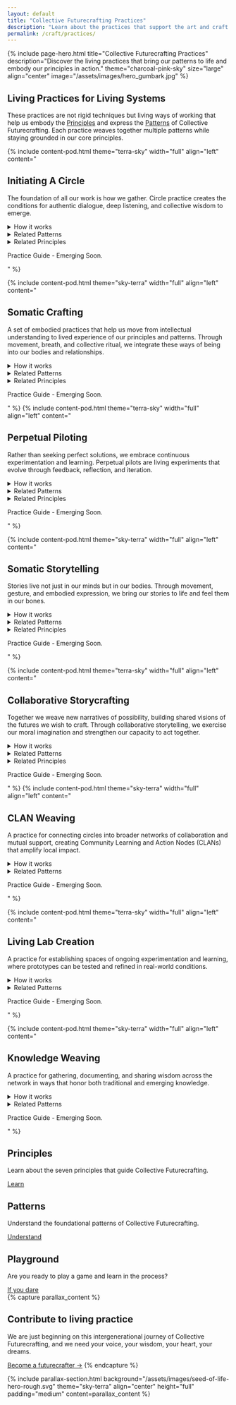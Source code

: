 ```yaml
---
layout: default
title: "Collective Futurecrafting Practices"
description: "Learn about the practices that support the art and craft of collective futurecrafting."
permalink: /craft/practices/
---
```


{% include page-hero.html
  title="Collective Futurecrafting Practices"
  description="Discover the living practices that bring our patterns to life and embody our principles in action."
  theme="charcoal-pink-sky"
  size="large"
  align="center"
  image="/assets/images/hero_gumbark.jpg"
%}

<div class="container">
  <div class="section-heading">
    <h2>Living Practices for Living Systems</h2>
    <p>These practices are not rigid techniques but living ways of working that help us embody the <a href="/craft/principles">Principles</a> and express the <a href="/craft/patterns">Patterns</a> of Collective Futurecrafting. Each practice weaves together multiple patterns while staying grounded in our core principles.</p>
  </div>
</div>

<div class="content-pod-container">
  {% include content-pod.html
    theme="terra-sky"
    width="full"
    align="left"
    content="
    <h2>Initiating A Circle</h2>
    <p class='quote'>The foundation of all our work is how we gather. Circle practice creates the conditions for authentic dialogue, deep listening, and collective wisdom to emerge.</p>
    <details class='accordion'>
            <summary class='accordion__trigger'>How it works</summary>
            <div class='accordion__content'>
              <ol>
                <li>Gather 3-7 people who share a common interest or concern.</li>
                <li>Create a safe, welcoming space for gathering (physical or virtual).</li>
                <li>Begin with a centering practice to ground the group.</li>
                <li>Use check-in rounds to build connection and presence.</li>
                <li>Establish shared agreements for how you'll work together.</li>
                <li>Close with reflection and gratitude.</li>
              </ol>
              <p>Remember: Circles are living entities that grow and evolve. Start simple and let the practice deepen over time.</p>
            </div>
    </details>
    <details class='accordion'>
            <summary class='accordion__trigger'>Related Patterns</summary>
            <div class='accordion__content'>
              <ul>
                <li><strong>Circles as Relational Foundations:</strong> This practice directly embodies our core pattern of using circles to build trust and foster collaboration.</li>
                <li><strong>Self-Organization and Emergence:</strong> Circles form organically around shared interests and needs.</li>
                <li><strong>Healing as Collective Journey:</strong> Circles provide space for processing emotions and building resilience together.</li>
                <li><strong>Storytelling as Connector:</strong> Circle practice creates space for sharing stories and building shared narrative.</li>
              </ul>
            </div>
    </details>
    <details class='accordion'>
            <summary class='accordion__trigger'>Related Principles</summary>
            <div class='accordion__content'>
              <ul>
                <li>Interconnection</li>
                <li>Self-Determination</li>
                <li>Relational Trust</li>
              </ul>
            </div>
    </details>
    <p>Practice Guide - Emerging Soon.</p>" %}

  {% include content-pod.html
    theme="sky-terra"
    width="full"
    align="left"
    content="
    <h2>Somatic Crafting</h2>
    <p>A set of embodied practices that help us move from intellectual understanding to lived experience of our principles and patterns. Through movement, breath, and collective ritual, we integrate these ways of being into our bodies and relationships.</p>
    <details class='accordion'>
            <summary class='accordion__trigger'>How it works</summary>
            <div class='accordion__content'>
              <ol>
                <li>Choose a pattern or principle to explore somatically.</li>
                <li>Create a safe container for embodied exploration.</li>
                <li>Guide participants through:
                  <ul>
                    <li>Centering practices to ground in the body</li>
                    <li>Movement explorations that embody the chosen theme</li>
                    <li>Partner or group exercises to build relational awareness</li>
                    <li>Reflection and integration</li>
                  </ul>
                </li>
                <li>Close with collective grounding and gratitude.</li>
              </ol>
            </div>
    </details>
    <details class='accordion'>
            <summary class='accordion__trigger'>Related Patterns</summary>
            <div class='accordion__content'>
              <ul>
                <li><strong>Healing as Collective Journey:</strong> Somatic practices support individual and collective healing through embodied awareness.</li>
                <li><strong>Cyclical Processes:</strong> Regular somatic practice creates rhythms of embodied learning and integration.</li>
                <li><strong>Reciprocity and Mutual Benefit:</strong> Partner and group practices build embodied understanding of reciprocity.</li>
                <li><strong>Intergenerational Engagement:</strong> Movement and ritual can bridge across ages and cultures.</li>
              </ul>
            </div>
    </details>
    <details class='accordion'>
            <summary class='accordion__trigger'>Related Principles</summary>
            <div class='accordion__content'>
              <ul>
                <li>Self-Determination</li>
                <li>Relational Trust</li>
                <li>Cyclical Reflection</li>
              </ul>
            </div>
    </details>
    <p>Practice Guide - Emerging Soon.</p>"
    %}
    {% include content-pod.html
    theme="terra-sky"
    width="full"
    align="left"
    content="
    <h2>Perpetual Piloting</h2>
    <p>Rather than seeking perfect solutions, we embrace continuous experimentation and learning. Perpetual pilots are living experiments that evolve through feedback, reflection, and iteration.</p>
    <details class='accordion'>
            <summary class='accordion__trigger'>How it works</summary>
            <div class='accordion__content'>
              <ol>
                <li>Identify a challenge or opportunity that matters to your community.</li>
                <li>Design a small-scale experiment:
                  <ul>
                    <li>Define what you want to learn</li>
                    <li>Identify key stakeholders to involve</li>
                    <li>Create clear feedback mechanisms</li>
                    <li>Set timeline for first iteration</li>
                  </ul>
                </li>
                <li>Implement the pilot with regular check-ins and documentation.</li>
                <li>Reflect collectively on what's emerging:
                  <ul>
                    <li>What's working? What isn't?</li>
                    <li>What are we learning?</li>
                    <li>What wants to emerge next?</li>
                  </ul>
                </li>
                <li>Iterate based on learnings, keeping what works and adjusting what doesn't.</li>
              </ol>
            </div>
    </details>
    <details class='accordion'>
            <summary class='accordion__trigger'>Related Patterns</summary>
            <div class='accordion__content'>
              <ul>
                <li><strong>Prototyping and Perpetual Pilots:</strong> Directly embodies this pattern through continuous experimentation.</li>
                <li><strong>Cyclical Processes:</strong> Creates rhythms of action, reflection, and adaptation.</li>
                <li><strong>Self-Organization and Emergence:</strong> Allows solutions to emerge naturally from local context.</li>
                <li><strong>Shared Knowledge Commons:</strong> Documentation and learnings contribute to collective wisdom.</li>
              </ul>
            </div>
    </details>
    <details class='accordion'>
            <summary class='accordion__trigger'>Related Principles</summary>
            <div class='accordion__content'>
              <ul>
                <li>Emergence</li>
                <li>Cyclical Reflection</li>
                <li>Mutual Flourishing</li>
              </ul>
            </div>
    </details>
    <p>Practice Guide - Emerging Soon.</p>
    " %}

  {% include content-pod.html
    theme="sky-terra"
    width="full"
    align="left"
    content="
    <h2>Somatic Storytelling</h2>
    <p>Stories live not just in our minds but in our bodies. Through movement, gesture, and embodied expression, we bring our stories to life and feel them in our bones.</p>
    <details class='accordion'>
            <summary class='accordion__trigger'>How it works</summary>
            <div class='accordion__content'>
              <ol>
                <li>Create a safe container for embodied exploration:
                  <ul>
                    <li>Ground the group through breath or movement</li>
                    <li>Set agreements about participation and witnessing</li>
                    <li>Acknowledge different physical abilities and comfort levels</li>
                  </ul>
                </li>
                <li>Introduce a story theme or prompt:
                  <ul>
                    <li>Personal or collective memories</li>
                    <li>Visions of the future</li>
                    <li>Relationship with place or nature</li>
                  </ul>
                </li>
                <li>Guide embodied exploration:
                  <ul>
                    <li>Start with simple movements or gestures</li>
                    <li>Layer in sound, rhythm, or voice</li>
                    <li>Invite partner or group interaction</li>
                  </ul>
                </li>
                <li>Reflect and integrate:
                  <ul>
                    <li>Share experiences in pairs or circle</li>
                    <li>Note insights and discoveries</li>
                    <li>Connect personal stories to collective themes</li>
                  </ul>
                </li>
              </ol>
            </div>
    </details>
    <details class='accordion'>
            <summary class='accordion__trigger'>Related Patterns</summary>
            <div class='accordion__content'>
              <ul>
                <li><strong>Storytelling as Connector:</strong> Uses embodied narrative to weave connection.</li>
                <li><strong>Healing as Collective Journey:</strong> Creates space for somatic processing and integration.</li>
                <li><strong>Intergenerational Engagement:</strong> Movement and story bridge across generations.</li>
                <li><strong>Circles as Relational Foundations:</strong> Uses circle container for shared exploration.</li>
              </ul>
            </div>
    </details>
    <details class='accordion'>
            <summary class='accordion__trigger'>Related Principles</summary>
            <div class='accordion__content'>
              <ul>
                <li>Self-Determination</li>
                <li>Relational Trust</li>
                <li>Interconnection</li>
              </ul>
            </div>
    </details>
    <p>Practice Guide - Emerging Soon.</p>
    " %}

  {% include content-pod.html
    theme="terra-sky"
    width="full"
    align="left"
    content="
    <h2>Collaborative Storycrafting</h2>
    <p>Together we weave new narratives of possibility, building shared visions of the futures we wish to craft. Through collaborative storytelling, we exercise our moral imagination and strengthen our capacity to act together.</p>
    <details class='accordion'>
            <summary class='accordion__trigger'>How it works</summary>
            <div class='accordion__content'>
              <ol>
                <li>Prepare the storytelling space:
                  <ul>
                    <li>Gather in circle</li>
                    <li>Set intention for the story journey</li>
                    <li>Review guidelines for collaborative creation</li>
                  </ul>
                </li>
                <li>Choose a story focus:
                  <ul>
                    <li>Future scenarios</li>
                    <li>Community challenges</li>
                    <li>Ancestral or ecological connections</li>
                  </ul>
                </li>
                <li>Begin the collaborative weaving:
                  <ul>
                    <li>Each person adds one element</li>
                    <li>Build on previous contributions</li>
                    <li>Embrace unexpected directions</li>
                  </ul>
                </li>
                <li>Harvest the story's gifts:
                  <ul>
                    <li>Notice emerging themes</li>
                    <li>Identify actionable insights</li>
                    <li>Consider next steps</li>
                  </ul>
                </li>
              </ol>
            </div>
    </details>
    <details class='accordion'>
            <summary class='accordion__trigger'>Related Patterns</summary>
            <div class='accordion__content'>
              <ul>
                <li><strong>Storytelling as Connector:</strong> Uses narrative to build shared understanding and possibility.</li>
                <li><strong>Self-Organization and Emergence:</strong> Allows stories to emerge through collective creation.</li>
                <li><strong>Shared Knowledge Commons:</strong> Stories become part of collective wisdom.</li>
                <li><strong>Intergenerational Engagement:</strong> Stories bridge past, present, and future.</li>
              </ul>
            </div>
    </details>
    <details class='accordion'>
            <summary class='accordion__trigger'>Related Principles</summary>
            <div class='accordion__content'>
              <ul>
                <li>Emergence</li>
                <li>Reciprocity</li>
                <li>Mutual Flourishing</li>
              </ul>
            </div>
    </details>
    <p>Practice Guide - Emerging Soon.</p>
    " %}
    {% include content-pod.html
    theme="sky-terra"
    width="full"
    align="left"
    content="
    <h2>CLAN Weaving</h2>
    <p>A practice for connecting circles into broader networks of collaboration and mutual support, creating Community Learning and Action Nodes (CLANs) that amplify local impact.</p>
    <details class='accordion'>
            <summary class='accordion__trigger'>How it works</summary>
            <div class='accordion__content'>
              <ol>
                <li>Identify potential connections:
                  <ul>
                    <li>Map existing circles in your bioregion</li>
                    <li>Note shared interests or challenges</li>
                    <li>Identify potential synergies</li>
                  </ul>
                </li>
                <li>Host a weaving gathering:
                  <ul>
                    <li>Invite representatives from each circle</li>
                    <li>Share stories and aspirations</li>
                    <li>Map collective assets and needs</li>
                  </ul>
                </li>
                <li>Create shared infrastructure:
                  <ul>
                    <li>Establish communication channels</li>
                    <li>Define resource sharing agreements</li>
                    <li>Set up regular check-ins</li>
                  </ul>
                </li>
                <li>Start small and grow:
                  <ul>
                    <li>Begin with simple collaborations</li>
                    <li>Document and share learnings</li>
                    <li>Expand as trust builds</li>
                  </ul>
                </li>
              </ol>
            </div>
    </details>
    <details class='accordion'>
            <summary class='accordion__trigger'>Related Patterns</summary>
            <div class='accordion__content'>
              <ul>
                <li><strong>Nested Collaboration:</strong> Creates connections across scales while preserving local autonomy</li>
                <li><strong>Self-Organization and Emergence:</strong> Allows natural formation of larger networks</li>
                <li><strong>Shared Knowledge Commons:</strong> Facilitates resource and wisdom sharing</li>
                <li><strong>Reciprocity and Mutual Benefit:</strong> Builds networks of mutual support</li>
              </ul>
            </div>
    </details>
    <p>Practice Guide - Emerging Soon.</p>
    " %}

  {% include content-pod.html
    theme="terra-sky"
    width="full"
    align="left"
    content="
    <h2>Living Lab Creation</h2>
    <p>A practice for establishing spaces of ongoing experimentation and learning, where prototypes can be tested and refined in real-world conditions.</p>
    <details class='accordion'>
            <summary class='accordion__trigger'>How it works</summary>
            <div class='accordion__content'>
              <ol>
                <li>Set up the lab:
                  <ul>
                    <li>Identify physical or virtual space</li>
                    <li>Gather necessary tools and resources</li>
                    <li>Create documentation systems</li>
                  </ul>
                </li>
                <li>Design learning rhythms:
                  <ul>
                    <li>Regular reflection sessions</li>
                    <li>Data collection protocols</li>
                    <li>Sharing mechanisms</li>
                  </ul>
                </li>
                <li>Run experiments:
                  <ul>
                    <li>Test prototypes in real conditions</li>
                    <li>Gather feedback from stakeholders</li>
                    <li>Document unexpected outcomes</li>
                  </ul>
                </li>
                <li>Share learnings:
                  <ul>
                    <li>Create accessible documentation</li>
                    <li>Host open learning sessions</li>
                    <li>Connect with other labs</li>
                  </ul>
                </li>
              </ol>
            </div>
    </details>
    <details class='accordion'>
            <summary class='accordion__trigger'>Related Patterns</summary>
            <div class='accordion__content'>
              <ul>
                <li><strong>Prototyping and Perpetual Pilots:</strong> Creates dedicated space for experimentation</li>
                <li><strong>Cyclical Processes:</strong> Embeds regular learning and iteration</li>
                <li><strong>Shared Knowledge Commons:</strong> Generates and shares practical wisdom</li>
                <li><strong>Self-Organization and Emergence:</strong> Allows natural evolution of solutions</li>
              </ul>
            </div>
    </details>
    <p>Practice Guide - Emerging Soon.</p>
    " %}

  {% include content-pod.html
    theme="sky-terra"
    width="full"
    align="left"
    content="
    <h2>Knowledge Weaving</h2>
    <p>A practice for gathering, documenting, and sharing wisdom across the network in ways that honor both traditional and emerging knowledge.</p>
    <details class='accordion'>
            <summary class='accordion__trigger'>How it works</summary>
            <div class='accordion__content'>
              <ol>
                <li>Create knowledge containers:
                  <ul>
                    <li>Set up documentation systems</li>
                    <li>Define sharing protocols</li>
                    <li>Establish access guidelines</li>
                  </ul>
                </li>
                <li>Gather wisdom:
                  <ul>
                    <li>Record stories and experiences</li>
                    <li>Document prototype learnings</li>
                    <li>Capture traditional knowledge (with permission)</li>
                  </ul>
                </li>
                <li>Make knowledge accessible:
                  <ul>
                    <li>Create multiple formats (text, audio, visual)</li>
                    <li>Translate across languages</li>
                    <li>Design for different learning styles</li>
                  </ul>
                </li>
                <li>Foster knowledge exchange:
                  <ul>
                    <li>Host learning circles</li>
                    <li>Create mentorship connections</li>
                    <li>Facilitate cross-pollination</li>
                  </ul>
                </li>
              </ol>
            </div>
    </details>
    <details class='accordion'>
            <summary class='accordion__trigger'>Related Patterns</summary>
            <div class='accordion__content'>
              <ul>
                <li><strong>Shared Knowledge Commons:</strong> Creates infrastructure for collective wisdom</li>
                <li><strong>Intergenerational Engagement:</strong> Bridges traditional and new knowledge</li>
                <li><strong>Storytelling as Connector:</strong> Uses narrative to share learning</li>
                <li><strong>Reciprocity and Mutual Benefit:</strong> Ensures fair exchange of wisdom</li>
              </ul>
            </div>
    </details>
    <p>Practice Guide - Emerging Soon.</p>
    " %}
</div>
<!-- Card Content Grid -->
  <section class="content-grid">
    <div class="container">
      <div class="grid">
        <!-- Principles -->
        <div class="card card--terracotta">
          <h2>Principles</h2>
          <p>Learn about the seven principles that guide Collective Futurecrafting.</p>
          <a href="{{ '/craft/principles' | relative_url }}" class="button button--primary">Learn</a>
        </div>
        <!-- Patterns -->
        <div class="card card--olive-green">
          <h2>Patterns</h2>
          <p>Understand the foundational patterns of Collective Futurecrafting.</p>
          <a href="{{ '/craft/patterns' | relative_url }}" class="button button--primary">Understand</a>
        </div>
        <!-- Play -->
        <div class="card card--sky-blue">
          <h2>Playground</h2>
          <p>Are you ready to play a game and learn in the process?</p>
          <a href="{{ '/craft/playground' | relative_url }}" class="button button--primary">If you dare</a>
        </div>
      </div>
    </div>
  </section>
{% capture parallax_content %}
<h2>Contribute to living practice</h2>
<p>
  We are just beginning on this intergenerational journey of Collective Futurecrafting, and we need your voice, your wisdom, your heart, your dreams.
</p>
<a href="#" class='button button--primary'>Become a futurecrafter →</a>
{% endcapture %}

{% include parallax-section.html
  background="/assets/images/seed-of-life-hero-rough.svg"
  theme="sky-terra"
  align="center"
  height="full"
  padding="medium"
  content=parallax_content
%}